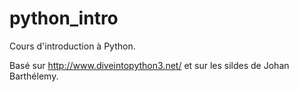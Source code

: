 # python_intro
Cours d'introduction à Python.

Basé sur http://www.diveintopython3.net/ et sur les sildes de Johan Barthélemy.